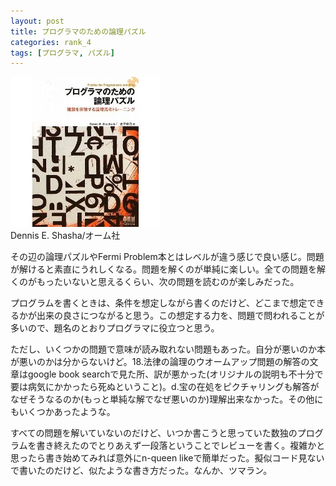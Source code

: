```yaml
---
layout: post
title: プログラマのための論理パズル
categories: rank_4
tags: [プログラマ, パズル]
---
```



<div class="book"><div class="book_image"><a href="http://www.amazon.co.jp/dp/4274067556"><img src="/images/puzzlers_for_programmers_and_pros.jpg"></a></div><div class="book_info">Dennis E. Shasha/オーム社</div><div class="clear"></div></div>

その辺の論理パズルやFermi Problem本とはレベルが違う感じで良い感じ。問題が解けると素直にうれしくなる。問題を解くのが単純に楽しい。全ての問題を解くのがもったいないと思えるくらい、次の問題を読むのが楽しみだった。 

プログラムを書くときは、条件を想定しながら書くのだけど、どこまで想定できるかが出来の良さにつながると思う。この想定する力を、問題で問われることが多いので、題名のとおりプログラマに役立つと思う。 

ただし、いくつかの問題で意味が読み取れない問題もあった。自分が悪いのか本が悪いのかは分からないけど。18.法律の論理のウオームアップ問題の解答の文章はgoogle book searchで見た所、訳が悪かった(オリジナルの説明も不十分で要は病気にかかったら死ぬということ)。d.宝の在処をピクチャリングも解答がなぜそうなるのか(もっと単純な解でなぜ悪いのか)理解出来なかった。その他にもいくつかあったような。 

すべての問題を解いていないのだけど、いつか書こうと思っていた数独のプログラムを書き終えたのでとりあえず一段落ということでレビューを書く。複雑かと思ったら書き始めてみれば意外にn-queen likeで簡単だった。擬似コード見ないで書いたのだけど、似たような書き方だった。なんか、ツマラン。
